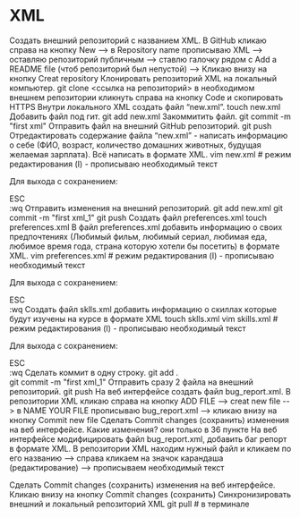 # XML

Создать внешний репозиторий c названием XML. В GitHub кликаю справа на кнопку New --> в Repository name прописываю XML --> оставляю репозиторий публичным --> ставлю галочку рядом с Add a README file (чтоб репозиторий был непустой) --> Кликаю внизу на кнопку Creat repository
Клонировать репозиторий XML на локальный компьютер.
git clone <ссылка на репозиторий>   в необходимом внешнем 
 репозитории кликнуть справа на кнопку Code и скопировать HTTPS
Внутри локального XML создать файл “new.xml”.
touch new.xml
Добавить файл под гит.
git add new.xml
Закоммитить файл.
git commit -m "first xml"
Отправить файл на внешний GitHub репозиторий.
git push
Отредактировать содержание файла “new.xml” - написать информацию о себе (ФИО, возраст, количество домашних животных, будущая желаемая зарплата). Всё написать в формате XML.
vim new.xml  # режим редактирования (I) - прописываю необходимый текст

Для выхода с сохранением: 

ESC  
:wq
Отправить изменения на внешний репозиторий.
git add new.xml 
git commit -m "first xml_1" 
git push
Создать файл preferences.xml
touch preferences.xml
В файл preferences.xml добавить информацию о своих предпочтениях (Любимый фильм, любимый сериал, любимая еда, любимое время года, страна которую хотели бы посетить) в формате XML.
vim preferences.xml  # режим редактирования (I) - прописываю необходимый текст
 
Для выхода с сохранением: 

ESC  
:wq
Создать файл sklls.xml добавить информацию о скиллах которые будут изучены на курсе в формате XML
touch sklls.xml 
vim skills.xml  # режим редактирования (I) - прописываю необходимый текст
 
Для выхода с сохранением: 

ESC  
:wq
Сделать коммит в одну строку.
git add .  
git commit -m "first xml_1"
Отправить сразу 2 файла на внешний репозиторий.
git push
На веб интерфейсе создать файл bug_report.xml. В репозитории XML кликаю справа на кнопку ADD FILE --> creat new file --> в NAME YOUR FILE прописываю bug_report.xml --> кликаю внизу на кнопку Commit new file
Сделать Commit changes (сохранить) изменения на веб интерфейсе. Какие изменения? они только в 36 пункте
На веб интерфейсе модифицировать файл bug_report.xml, добавить баг репорт в формате XML. В репозитории XML находим нужный файл и кликаем по его названию --> справа кликаем на значок карандаша (редактирование) --> прописываем необходимый текст
 
Сделать Commit changes (сохранить) изменения на веб интерфейсе. Кликаю внизу на кнопку Commit changes (сохранить)
Синхронизировать внешний и локальный репозиторий XML
git pull  # в терминале
